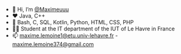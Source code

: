 - 👋 Hi, I’m [@Maximeuuu](https://github.com/Maximeuuu)
- ❤️ Java, C++
- 🌱 Bash, C, SQL, Kotlin, Python, HTML, CSS, PHP
- 👨‍🎓 Student at the IT department of the IUT of Le Havre in France
- 📫 maxime.lemoine1@etu.univ-lehavre.fr  -  maxime.lemoine374@gmail.com

<!---
Maximeuuu/Maximeuuu is a ✨ special ✨ repository because its `README.md` (this file) appears on your GitHub profile.
You can click the Preview link to take a look at your changes.
--->
